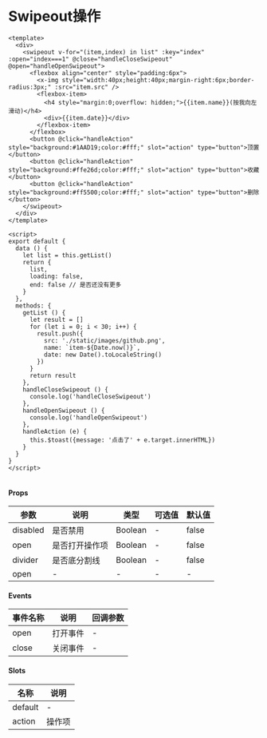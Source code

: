 # Swipeout操作

```
<template>
  <div>
    <swipeout v-for="(item,index) in list" :key="index" :open="index===1" @close="handleCloseSwipeout" @open="handleOpenSwipeout">
      <flexbox align="center" style="padding:6px">
        <x-img style="width:40px;height:40px;margin-right:6px;border-radius:3px;" :src="item.src" />
        <flexbox-item>
          <h4 style="margin:0;overflow: hidden;">{{item.name}}(按我向左滑动)</h4>
          <div>{{item.date}}</div>
        </flexbox-item>
      </flexbox>
      <button @click="handleAction" style="background:#1AAD19;color:#fff;" slot="action" type="button">顶置</button>
      <button @click="handleAction" style="background:#ffe26d;color:#fff;" slot="action" type="button">收藏</button>
      <button @click="handleAction" style="background:#ff5500;color:#fff;" slot="action" type="button">删除</button>
    </swipeout>
  </div>
</template>

<script>
export default {
  data () {
    let list = this.getList()
    return {
      list,
      loading: false,
      end: false // 是否还没有更多
    }
  },
  methods: {
    getList () {
      let result = []
      for (let i = 0; i < 30; i++) {
        result.push({
          src: './static/images/github.png',
          name: `item-${Date.now()}`,
          date: new Date().toLocaleString()
        })
      }
      return result
    },
    handleCloseSwipeout () {
      console.log('handleCloseSwipeout')
    },
    handleOpenSwipeout () {
      console.log('handleOpenSwipeout')
    },
    handleAction (e) {
      this.$toast({message: '点击了' + e.target.innerHTML})
    }
  }
}
</script>
  
```

#### Props
| 参数      | 说明    | 类型      | 可选值       | 默认值   |
|---------- |-------- |---------- |------------- |--------- |
| disabled     | 是否禁用   | Boolean  |   -       |    false    |
| open     | 是否打开操作项   | Boolean  |   -       |    false    |
| divider     | 是否底分割线   | Boolean  |   -       |    false    |
| open     | -   | -  |   -       |    -    |

#### Events
| 事件名称 | 说明 | 回调参数 |
|---------|--------|---------|
| open | 打开事件 | - |
| close | 关闭事件 | - |

#### Slots
| 名称 | 说明 | 
|---------|--------|
| default | - |
| action | 操作项 |